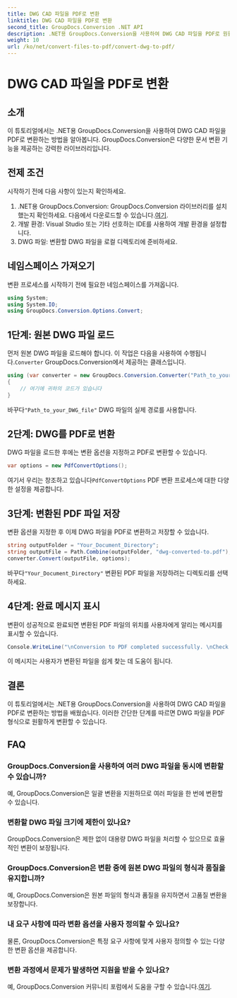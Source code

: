 ```yaml
---
title: DWG CAD 파일을 PDF로 변환
linktitle: DWG CAD 파일을 PDF로 변환
second_title: GroupDocs.Conversion .NET API
description: .NET용 GroupDocs.Conversion을 사용하여 DWG CAD 파일을 PDF로 원활하게 변환하는 방법을 알아보세요. 효율적인 변환을 위해 단계별 튜토리얼을 따르십시오.
weight: 10
url: /ko/net/convert-files-to-pdf/convert-dwg-to-pdf/
---
```


# DWG CAD 파일을 PDF로 변환

## 소개
이 튜토리얼에서는 .NET용 GroupDocs.Conversion을 사용하여 DWG CAD 파일을 PDF로 변환하는 방법을 알아봅니다. GroupDocs.Conversion은 다양한 문서 변환 기능을 제공하는 강력한 라이브러리입니다.
## 전제 조건
시작하기 전에 다음 사항이 있는지 확인하세요.
1.  .NET용 GroupDocs.Conversion: GroupDocs.Conversion 라이브러리를 설치했는지 확인하세요. 다음에서 다운로드할 수 있습니다.[여기](https://releases.groupdocs.com/conversion/net/).
2. 개발 환경: Visual Studio 또는 기타 선호하는 IDE를 사용하여 개발 환경을 설정합니다.
3. DWG 파일: 변환할 DWG 파일을 로컬 디렉토리에 준비하세요.

## 네임스페이스 가져오기
변환 프로세스를 시작하기 전에 필요한 네임스페이스를 가져옵니다.
```csharp
using System;
using System.IO;
using GroupDocs.Conversion.Options.Convert;
```
## 1단계: 원본 DWG 파일 로드
 먼저 원본 DWG 파일을 로드해야 합니다. 이 작업은 다음을 사용하여 수행됩니다.`Converter` GroupDocs.Conversion에서 제공하는 클래스입니다. 
```csharp
using (var converter = new GroupDocs.Conversion.Converter("Path_to_your_DWG_file"))
{
    // 여기에 귀하의 코드가 있습니다
}
```
 바꾸다`"Path_to_your_DWG_file"` DWG 파일의 실제 경로를 사용합니다.
## 2단계: DWG를 PDF로 변환
DWG 파일을 로드한 후에는 변환 옵션을 지정하고 PDF로 변환할 수 있습니다. 
```csharp
var options = new PdfConvertOptions();
```
 여기서 우리는 창조하고 있습니다`PdfConvertOptions` PDF 변환 프로세스에 대한 다양한 설정을 제공합니다.
## 3단계: 변환된 PDF 파일 저장
변환 옵션을 지정한 후 이제 DWG 파일을 PDF로 변환하고 저장할 수 있습니다.
```csharp
string outputFolder = "Your_Document_Directory";
string outputFile = Path.Combine(outputFolder, "dwg-converted-to.pdf");
converter.Convert(outputFile, options);
```
 바꾸다`"Your_Document_Directory"` 변환된 PDF 파일을 저장하려는 디렉토리를 선택하세요.
## 4단계: 완료 메시지 표시
변환이 성공적으로 완료되면 변환된 PDF 파일의 위치를 사용자에게 알리는 메시지를 표시할 수 있습니다.
```csharp
Console.WriteLine("\nConversion to PDF completed successfully. \nCheck output in {0}", outputFolder);
```
이 메시지는 사용자가 변환된 파일을 쉽게 찾는 데 도움이 됩니다.

## 결론
이 튜토리얼에서는 .NET용 GroupDocs.Conversion을 사용하여 DWG CAD 파일을 PDF로 변환하는 방법을 배웠습니다. 이러한 간단한 단계를 따르면 DWG 파일을 PDF 형식으로 원활하게 변환할 수 있습니다.
## FAQ
### GroupDocs.Conversion을 사용하여 여러 DWG 파일을 동시에 변환할 수 있습니까?
예, GroupDocs.Conversion은 일괄 변환을 지원하므로 여러 파일을 한 번에 변환할 수 있습니다.
### 변환할 DWG 파일 크기에 제한이 있나요?
GroupDocs.Conversion은 제한 없이 대용량 DWG 파일을 처리할 수 있으므로 효율적인 변환이 보장됩니다.
### GroupDocs.Conversion은 변환 중에 원본 DWG 파일의 형식과 품질을 유지합니까?
예, GroupDocs.Conversion은 원본 파일의 형식과 품질을 유지하면서 고품질 변환을 보장합니다.
### 내 요구 사항에 따라 변환 옵션을 사용자 정의할 수 있나요?
물론, GroupDocs.Conversion은 특정 요구 사항에 맞게 사용자 정의할 수 있는 다양한 변환 옵션을 제공합니다.
### 변환 과정에서 문제가 발생하면 지원을 받을 수 있나요?
 예, GroupDocs.Conversion 커뮤니티 포럼에서 도움을 구할 수 있습니다.[여기](https://forum.groupdocs.com/c/conversion/11).
